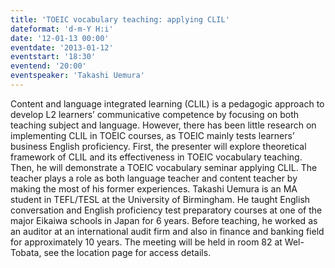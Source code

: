 ```yaml
---
title: 'TOEIC vocabulary teaching: applying CLIL'
dateformat: 'd-m-Y H:i'
date: '12-01-13 00:00'
eventdate: '2013-01-12'
eventstart: '18:30'
eventend: '20:00'
eventspeaker: 'Takashi Uemura'
---
```


Content and language integrated learning (CLIL) is a pedagogic approach to develop L2 learners’ communicative competence by focusing on both teaching subject and language. However, there has been little research on implementing CLIL in TOEIC courses, as TOEIC mainly tests learners’ business English proficiency. First, the presenter will explore theoretical framework of CLIL and its effectiveness in TOEIC vocabulary teaching. Then, he will demonstrate a TOEIC vocabulary seminar applying CLIL. The teacher plays a role as both language teacher and content teacher by making the most of his former experiences.
Takashi Uemura is an MA student in TEFL/TESL at the University of Birmingham. He taught English conversation and English proficiency test preparatory courses at one of the major Eikaiwa schools in Japan for 6 years. Before teaching, he worked as an auditor at an international audit firm and also in finance and banking field for approximately 10 years.
The meeting will be held in room 82 at Wel-Tobata, see the location page for access details.

